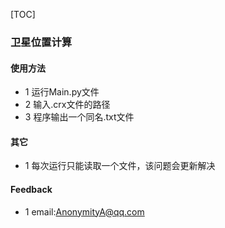 [TOC]
### 卫星位置计算  ###

#### 使用方法 ####
- 1 运行Main.py文件
- 2 输入.crx文件的路径
- 3 程序输出一个同名.txt文件

#### 其它  ####
- 1 每次运行只能读取一个文件，该问题会更新解决

#### Feedback ####
- 1 email:AnonymityA@qq.com